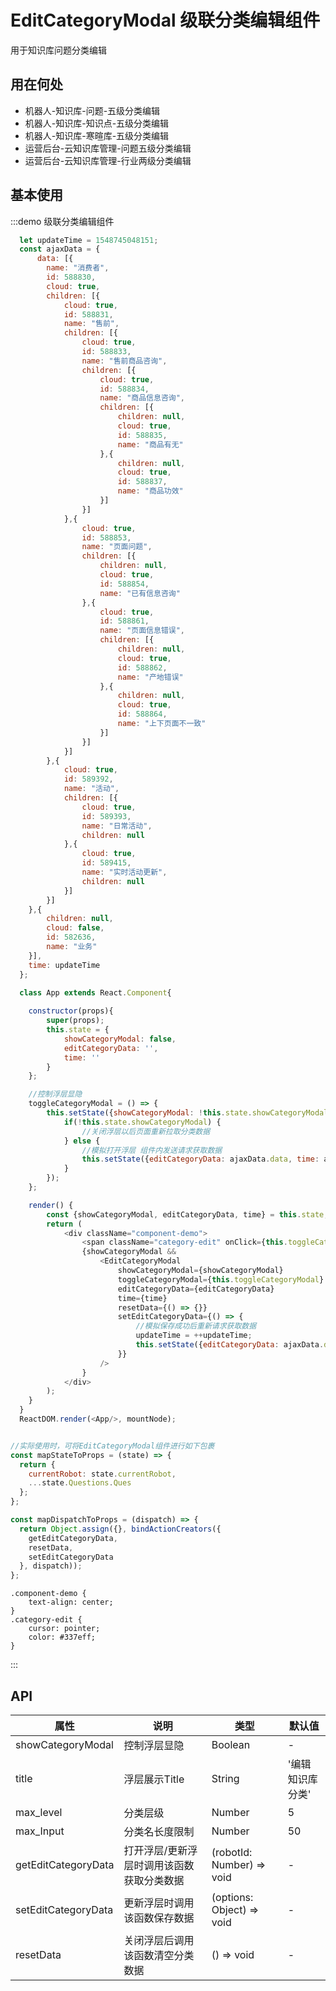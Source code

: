 # EditCategoryModal 级联分类编辑组件

用于知识库问题分类编辑

## 用在何处

- 机器人-知识库-问题-五级分类编辑
- 机器人-知识库-知识点-五级分类编辑
- 机器人-知识库-寒暄库-五级分类编辑
- 运营后台-云知识库管理-问题五级分类编辑
- 运营后台-云知识库管理-行业两级分类编辑

## 基本使用

:::demo 级联分类编辑组件

```js
  let updateTime = 1548745048151;
  const ajaxData = {
      data: [{
        name: "消费者", 
        id: 588830, 
        cloud: true, 
        children: [{
            cloud: true,
            id: 588831,
            name: "售前",
            children: [{
                cloud: true,
                id: 588833,
                name: "售前商品咨询",
                children: [{
                    cloud: true,
                    id: 588834,
                    name: "商品信息咨询",
                    children: [{
                        children: null,
                        cloud: true,
                        id: 588835,
                        name: "商品有无"
                    },{
                        children: null,
                        cloud: true,
                        id: 588837,
                        name: "商品功效"
                    }]
                }] 
            },{
                cloud: true,
                id: 588853,
                name: "页面问题",
                children: [{
                    children: null,
                    cloud: true,
                    id: 588854,
                    name: "已有信息咨询"
                },{
                    cloud: true,
                    id: 588861,
                    name: "页面信息错误",
                    children: [{
                        children: null,
                        cloud: true,
                        id: 588862,
                        name: "产地错误"
                    },{
                        children: null,
                        cloud: true,
                        id: 588864,
                        name: "上下页面不一致"
                    }] 
                }]
            }]
        },{
            cloud: true,
            id: 589392,
            name: "活动",
            children: [{
                cloud: true,
                id: 589393,
                name: "日常活动",
                children: null
            },{
                cloud: true,
                id: 589415,
                name: "实时活动更新",
                children: null
            }]
        }]
    },{
        children: null,
        cloud: false,
        id: 582636,
        name: "业务"   
    }],
    time: updateTime
  };

  class App extends React.Component{
  
    constructor(props){
        super(props);
        this.state = {
            showCategoryModal: false,
            editCategoryData: '',
            time: ''
        }
    };

    //控制浮层显隐
    toggleCategoryModal = () => {
        this.setState({showCategoryModal: !this.state.showCategoryModal},() => {
            if(!this.state.showCategoryModal) {
                //关闭浮层以后页面重新拉取分类数据
            } else {
                //模拟打开浮层 组件内发送请求获取数据
                this.setState({editCategoryData: ajaxData.data, time: ajaxData.time}); 
            }
        });
    };

    render() {
        const {showCategoryModal, editCategoryData, time} = this.state;
        return (
            <div className="component-demo">
                <span className="category-edit" onClick={this.toggleCategoryModal}>点击编辑分类</span>
                {showCategoryModal && 
                    <EditCategoryModal
                        showCategoryModal={showCategoryModal}
                        toggleCategoryModal={this.toggleCategoryModal}
                        editCategoryData={editCategoryData}
                        time={time}
                        resetData={() => {}}
                        setEditCategoryData={() => {
                            //模拟保存成功后重新请求获取数据
                            updateTime = ++updateTime;
                            this.setState({editCategoryData: ajaxData.data, time: updateTime});
                        }}
                    />
                }
            </div>
        );
    }
  }
  ReactDOM.render(<App/>, mountNode);


//实际使用时，可将EditCategoryModal组件进行如下包裹
const mapStateToProps = (state) => {
  return {
    currentRobot: state.currentRobot,
    ...state.Questions.Ques
  };
};

const mapDispatchToProps = (dispatch) => {
  return Object.assign({}, bindActionCreators({
    getEditCategoryData,
    resetData,
    setEditCategoryData
  }, dispatch));
};
```

```less
.component-demo {
    text-align: center;
}
.category-edit {
    cursor: pointer;
    color: #337eff;
}
```

:::


## API

| 属性                 | 说明                               | 类型     | 默认值  |
| ------------------- | ---------------------------------- | ------- | ------ |
| showCategoryModal   | 控制浮层显隐                         | Boolean | -      |
| title               | 浮层展示Title                       | String | '编辑知识库分类' |
| max_level           | 分类层级                            | Number | 5 |
| max_Input           | 分类名长度限制                       | Number | 50 |
| getEditCategoryData | 打开浮层/更新浮层时调用该函数获取分类数据 | (robotId: Number) => void | - |
| setEditCategoryData | 更新浮层时调用该函数保存数据            | (options: Object) => void | - |
| resetData           | 关闭浮层后调用该函数清空分类数据        | () => void | - |

